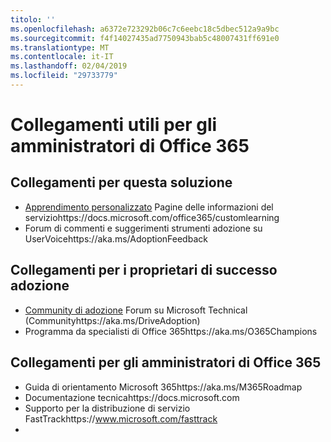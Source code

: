 ```yaml
---
titolo: ''
ms.openlocfilehash: a6372e723292b06c7c6eebc18c5dbec512a9a9bc
ms.sourcegitcommit: f4f14027435ad7750943bab5c48007431ff691e0
ms.translationtype: MT
ms.contentlocale: it-IT
ms.lasthandoff: 02/04/2019
ms.locfileid: "29733779"
---
```

# <a name="helpful-links-for-office-365-administrators"></a>Collegamenti utili per gli amministratori di Office 365

## <a name="links-for-this-solution"></a>Collegamenti per questa soluzione

- [Apprendimento personalizzato](https://docs.microsoft.com/office365/customlearning) Pagine delle informazioni del serviziohttps://docs.microsoft.com/office365/customlearning
- Forum di commenti e suggerimenti strumenti adozione su UserVoicehttps://aka.ms/AdoptionFeedback 

## <a name="links-for-adoption-success-owners"></a>Collegamenti per i proprietari di successo adozione
- [Community di adozione](https://aka.ms/DriveAdoption) Forum su Microsoft Technical (Communityhttps://aka.ms/DriveAdoption)
- Programma da specialisti di Office 365https://aka.ms/O365Champions 

## <a name="links-for-office-365-administrators"></a>Collegamenti per gli amministratori di Office 365
- Guida di orientamento Microsoft 365https://aka.ms/M365Roadmap
- Documentazione tecnicahttps://docs.microsoft.com
- Supporto per la distribuzione di servizio FastTrackhttps://www.microsoft.com/fasttrack
- 
